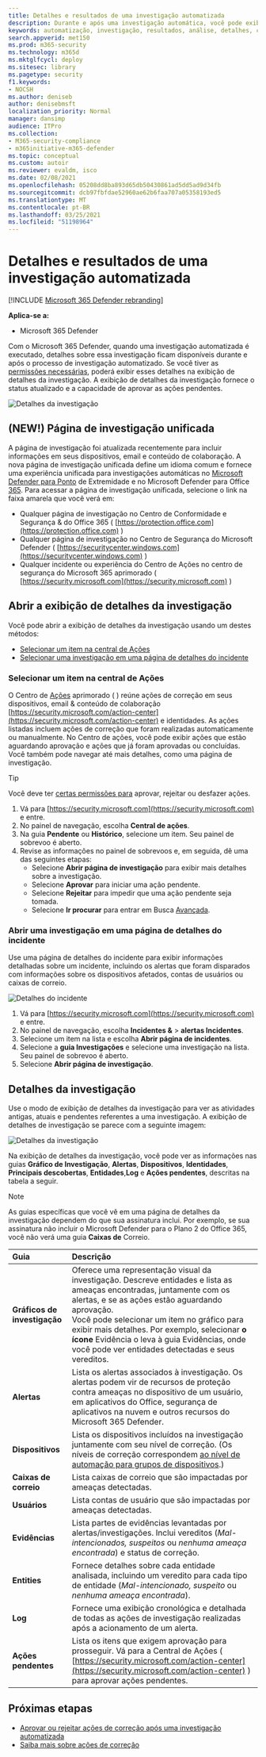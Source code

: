 ```yaml
---
title: Detalhes e resultados de uma investigação automatizada
description: Durante e após uma investigação automática, você pode exibir os resultados e as principais descobertas
keywords: automatização, investigação, resultados, análise, detalhes, correção, autoair
search.appverid: met150
ms.prod: m365-security
ms.technology: m365d
ms.mktglfcycl: deploy
ms.sitesec: library
ms.pagetype: security
f1.keywords:
- NOCSH
ms.author: deniseb
author: denisebmsft
localization_priority: Normal
manager: dansimp
audience: ITPro
ms.collection:
- M365-security-compliance
- m365initiative-m365-defender
ms.topic: conceptual
ms.custom: autoir
ms.reviewer: evaldm, isco
ms.date: 02/08/2021
ms.openlocfilehash: 05208dd8ba893d65db50430861ad5dd5ad9d34fb
ms.sourcegitcommit: dcb97fbfdae52960ae62b6faa707a05358193ed5
ms.translationtype: MT
ms.contentlocale: pt-BR
ms.lasthandoff: 03/25/2021
ms.locfileid: "51198964"
---
```

# <a name="details-and-results-of-an-automated-investigation"></a>Detalhes e resultados de uma investigação automatizada

[!INCLUDE [Microsoft 365 Defender rebranding](../includes/microsoft-defender.md)]

**Aplica-se a:**
- Microsoft 365 Defender

Com o Microsoft 365 [](m365d-autoir.md) Defender, quando uma investigação automatizada é executado, detalhes sobre essa investigação ficam disponíveis durante e após o processo de investigação automatizado. Se você tiver as [permissões necessárias](m365d-action-center.md#required-permissions-for-action-center-tasks), poderá exibir esses detalhes na exibição de detalhes da investigação. A exibição de detalhes da investigação fornece o status atualizado e a capacidade de aprovar as ações pendentes. 

![Detalhes da investigação](../../media/mtp-air-investdetails.png)

## <a name="new-unified-investigation-page"></a>(NEW!) Página de investigação unificada

A página de investigação foi atualizada recentemente para incluir informações em seus dispositivos, email e conteúdo de colaboração. A nova página de investigação unificada define um idioma comum e fornece uma experiência unificada para investigações automáticas no [Microsoft Defender para Ponto](/windows/security/threat-protection/microsoft-defender-atp/microsoft-defender-advanced-threat-protection) de Extremidade e no Microsoft Defender para Office [365](../office-365-security/defender-for-office-365.md). Para acessar a página de investigação unificada, selecione o link na faixa amarela que você verá em:
- Qualquer página de investigação no Centro de Conformidade e Segurança & do Office 365 ( [https://protection.office.com](https://protection.office.com) )
- Qualquer página de investigação no Centro de Segurança do Microsoft Defender ( [https://securitycenter.windows.com](https://securitycenter.windows.com) )
- Qualquer incidente ou experiência do Centro de Ações no centro de segurança do Microsoft 365 aprimorado ( [https://security.microsoft.com](https://security.microsoft.com) )

## <a name="open-the-investigation-details-view"></a>Abrir a exibição de detalhes da investigação

Você pode abrir a exibição de detalhes da investigação usando um destes métodos:
- [Selecionar um item na central de Ações](#select-an-item-in-the-action-center)
- [Selecionar uma investigação em uma página de detalhes do incidente](#open-an-investigation-from-an-incident-details-page)

### <a name="select-an-item-in-the-action-center"></a>Selecionar um item na central de Ações

O Centro de [Ações](m365d-action-center.md) aprimorado ( ) reúne ações de correção em seus dispositivos, email & conteúdo de colaboração [https://security.microsoft.com/action-center](https://security.microsoft.com/action-center) e identidades. [](m365d-remediation-actions.md) As ações listadas incluem ações de correção que foram realizadas automaticamente ou manualmente. No Centro de ações, você pode exibir ações que estão aguardando aprovação e ações que já foram aprovadas ou concluídas. Você também pode navegar até mais detalhes, como uma página de investigação.

> [!TIP]
> Você deve ter [certas permissões para](m365d-action-center.md#required-permissions-for-action-center-tasks) aprovar, rejeitar ou desfazer ações.

1. Vá para [https://security.microsoft.com](https://security.microsoft.com) e entre. 
2. No painel de navegação, escolha **Central de ações**. 
3. Na guia **Pendente** ou **Histórico**, selecione um item. Seu painel de sobrevoo é aberto.
4. Revise as informações no painel de sobrevoos e, em seguida, dê uma das seguintes etapas:
   - Selecione **Abrir página de investigação** para exibir mais detalhes sobre a investigação.
   - Selecione **Aprovar** para iniciar uma ação pendente.
   - Selecione **Rejeitar** para impedir que uma ação pendente seja tomada.
   - Selecione **Ir procurar** para entrar em Busca [Avançada](advanced-hunting-overview.md).

### <a name="open-an-investigation-from-an-incident-details-page"></a>Abrir uma investigação em uma página de detalhes do incidente

Use uma página de detalhes do incidente para exibir informações detalhadas sobre um incidente, incluindo os alertas que foram disparados com informações sobre os dispositivos afetados, contas de usuários ou caixas de correio.

![Detalhes do incidente](../../media/mtp-incidentdetails-tabs.png)

1. Vá para [https://security.microsoft.com](https://security.microsoft.com) e entre. 
2. No painel de navegação, escolha **Incidentes &**  >  **alertas Incidentes**. 
3. Selecione um item na lista e escolha **Abrir página de incidentes**.
4. Selecione a **guia Investigações** e selecione uma investigação na lista. Seu painel de sobrevoo é aberto.
5. Selecione **Abrir página de investigação**. 

## <a name="investigation-details"></a>Detalhes da investigação

Use o modo de exibição de detalhes da investigação para ver as atividades antigas, atuais e pendentes referentes a uma investigação. A exibição de detalhes de investigação se parece com a seguinte imagem:

![Detalhes da investigação](../../media/mtp-air-investdetails.png)

Na exibição de detalhes da investigação, você pode ver as informações nas guias **Gráfico de Investigação**, **Alertas**, **Dispositivos**, **Identidades**, **Principais descobertas**, **Entidades**,**Log** e **Ações pendentes**, descritas na tabela a seguir.

> [!NOTE]
> As guias específicas que você vê em uma página de detalhes da investigação dependem do que sua assinatura inclui. Por exemplo, se sua assinatura não incluir o Microsoft Defender para o Plano 2 do Office 365, você não verá uma guia **Caixas de** Correio.

| Guia | Descrição |
|:--------|:--------|
| **Gráficos de investigação**   | Oferece uma representação visual da investigação. Descreve entidades e lista as ameaças encontradas, juntamente com os alertas, e se as ações estão aguardando aprovação.<br/>Você pode selecionar um item no gráfico para exibir mais detalhes. Por exemplo, selecionar **o ícone**  Evidência o leva à guia Evidências, onde você pode ver entidades detectadas e seus vereditos. |
| **Alertas**    | Lista os alertas associados à investigação. Os alertas podem vir de recursos de proteção contra ameaças no dispositivo de um usuário, em aplicativos do Office, segurança de aplicativos na nuvem e outros recursos do Microsoft 365 Defender.|
| **Dispositivos** | Lista os dispositivos incluídos na investigação juntamente com seu nível de correção. (Os níveis de correção correspondem [ao nível de automação para grupos de dispositivos](m365d-configure-auto-investigation-response.md#review-or-change-the-automation-level-for-device-groups).) |
| **Caixas de correio** |Lista caixas de correio que são impactadas por ameaças detectadas.  |
| **Usuários**  | Lista contas de usuário que são impactadas por ameaças detectadas. |
| **Evidências** | Lista partes de evidências levantadas por alertas/investigações. Inclui vereditos (*Mal-intencionados,* *suspeitos* ou *nenhuma ameaça encontrada*) e status de correção. |
| **Entities**  | Fornece detalhes sobre cada entidade analisada, incluindo um veredito para cada tipo de entidade (*Mal-intencionado,* *suspeito* ou *nenhuma ameaça encontrada*).|
|**Log**    | Fornece uma exibição cronológica e detalhada de todas as ações de investigação realizadas após a acionamento de um alerta.|
| **Ações pendentes** | Lista os itens que exigem aprovação para prosseguir. Vá para a Central de Ações ( [https://security.microsoft.com/action-center](https://security.microsoft.com/action-center) ) para aprovar ações pendentes. |

## <a name="next-steps"></a>Próximas etapas

- [Aprovar ou rejeitar ações de correção após uma investigação automatizada](m365d-autoir-actions.md)
- [Saiba mais sobre ações de correção](m365d-remediation-actions.md)

